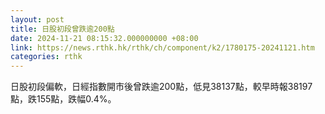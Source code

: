 ```yaml
---
layout: post
title: 日股初段曾跌逾200點
date: 2024-11-21 08:15:32.000000000 +08:00
link: https://news.rthk.hk/rthk/ch/component/k2/1780175-20241121.htm
categories: rthk
---
```


日股初段偏軟，日經指數開市後曾跌逾200點，低見38137點，較早時報38197點，跌155點，跌幅0.4%。

